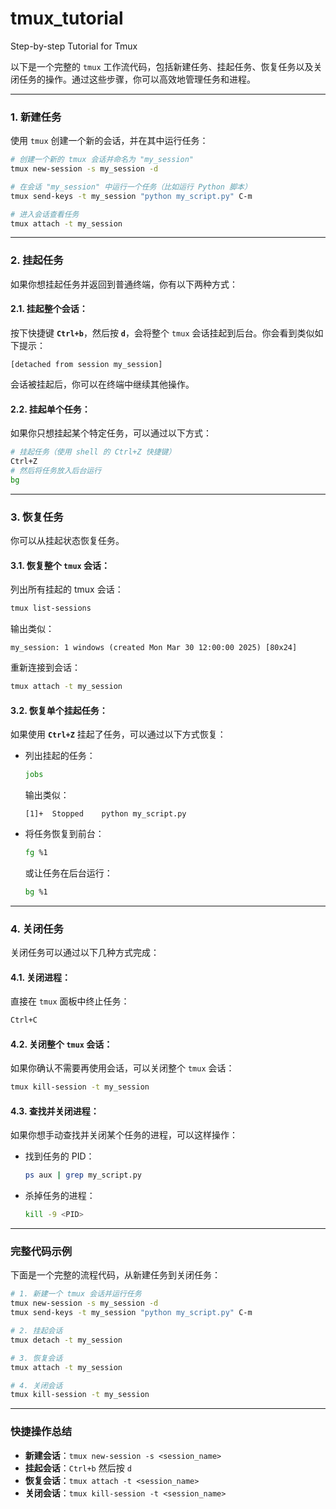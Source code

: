 # tmux_tutorial
Step-by-step Tutorial for Tmux

以下是一个完整的 `tmux` 工作流代码，包括新建任务、挂起任务、恢复任务以及关闭任务的操作。通过这些步骤，你可以高效地管理任务和进程。

---

### **1. 新建任务**
使用 `tmux` 创建一个新的会话，并在其中运行任务：

```bash
# 创建一个新的 tmux 会话并命名为 "my_session"
tmux new-session -s my_session -d

# 在会话 "my_session" 中运行一个任务（比如运行 Python 脚本）
tmux send-keys -t my_session "python my_script.py" C-m

# 进入会话查看任务
tmux attach -t my_session
```

---

### **2. 挂起任务**
如果你想挂起任务并返回到普通终端，你有以下两种方式：

#### 2.1. 挂起整个会话：
按下快捷键 **`Ctrl+b`**，然后按 **`d`**，会将整个 `tmux` 会话挂起到后台。你会看到类似如下提示：
```
[detached from session my_session]
```

会话被挂起后，你可以在终端中继续其他操作。

#### 2.2. 挂起单个任务：
如果你只想挂起某个特定任务，可以通过以下方式：
```bash
# 挂起任务（使用 shell 的 Ctrl+Z 快捷键）
Ctrl+Z
# 然后将任务放入后台运行
bg
```

---

### **3. 恢复任务**
你可以从挂起状态恢复任务。

#### 3.1. 恢复整个 `tmux` 会话：
列出所有挂起的 tmux 会话：
```bash
tmux list-sessions
```

输出类似：
```
my_session: 1 windows (created Mon Mar 30 12:00:00 2025) [80x24]
```

重新连接到会话：
```bash
tmux attach -t my_session
```

#### 3.2. 恢复单个挂起任务：
如果使用 **`Ctrl+Z`** 挂起了任务，可以通过以下方式恢复：

- 列出挂起的任务：
  ```bash
  jobs
  ```
  输出类似：
  ```
  [1]+  Stopped    python my_script.py
  ```

- 将任务恢复到前台：
  ```bash
  fg %1
  ```
  或让任务在后台运行：
  ```bash
  bg %1
  ```

---

### **4. 关闭任务**
关闭任务可以通过以下几种方式完成：

#### 4.1. 关闭进程：
直接在 `tmux` 面板中终止任务：
```bash
Ctrl+C
```

#### 4.2. 关闭整个 `tmux` 会话：
如果你确认不需要再使用会话，可以关闭整个 `tmux` 会话：
```bash
tmux kill-session -t my_session
```

#### 4.3. 查找并关闭进程：
如果你想手动查找并关闭某个任务的进程，可以这样操作：

- 找到任务的 PID：
  ```bash
  ps aux | grep my_script.py
  ```

- 杀掉任务的进程：
  ```bash
  kill -9 <PID>
  ```

---

### **完整代码示例**
下面是一个完整的流程代码，从新建任务到关闭任务：

```bash
# 1. 新建一个 tmux 会话并运行任务
tmux new-session -s my_session -d
tmux send-keys -t my_session "python my_script.py" C-m

# 2. 挂起会话
tmux detach -t my_session

# 3. 恢复会话
tmux attach -t my_session

# 4. 关闭会话
tmux kill-session -t my_session
```

---

### **快捷操作总结**
- **新建会话**：`tmux new-session -s <session_name>`
- **挂起会话**：`Ctrl+b` 然后按 `d`
- **恢复会话**：`tmux attach -t <session_name>`
- **关闭会话**：`tmux kill-session -t <session_name>`
